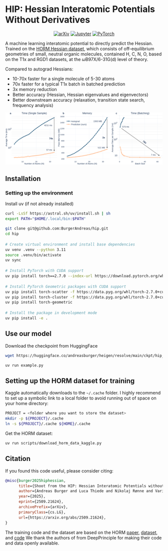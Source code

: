 # HIP: Hessian Interatomic Potentials Without Derivatives


<p align="center">
<a href="https://arxiv.org/abs/2509.21624"><img src="https://img.shields.io/badge/arXiv-b31b1b?style=for-the-badge&logo=arxiv" alt="arXiv"/></a>
<!-- <a href="https://github.com/plainerman/variational-doob"><img src="https://img.shields.io/badge/python-3670A0?style=for-the-badge&logo=python&logoColor=ffdd54" alt="Python"/></a> -->
<a href="https://colab.research.google.com/drive/1H_e9eABIutVTT6Q6LfV6ku0Mqp_Uzm8M?usp=sharing"><img src="https://img.shields.io/badge/Colab-e37e3d.svg?style=for-the-badge&logo=googlecolab&logoColor=white" alt="Jupyter"/></a>
<a href="https://github.com/BurgerAndreas/hip"><img src="https://img.shields.io/badge/library-PyTorch-5f0964?style=for-the-badge" alt="PyTorch"/></a>
</p>

A machine learning interatomic potential to directly predict the Hessian.
Trained on the [HORM Hessian dataset](https://github.com/deepprinciple/HORM), which consists of off-equilibrium geometries of small, neutral organic molecules, contained H, C, N, O, based on the T1x and RGD1 datasets, at the $\omega$B97X/6-31G(d) level of theory.

Compared to autograd Hessians:
- 10-70x faster for a single molecule of 5-30 atoms
- 70x faster for a typical T1x batch in batched prediction
- 3x memory reduction
- Better accuracy (Hessian, Hessian eigenvalues and eigenvectors)
- Better downstream accuracy (relaxation, transition state search, frequency analysis)

![Speed and memory comparison](static/combined_speed_memory_batchsize.png)

## Installation

### Setting up the environment
Install uv (if not already installed)
```bash
curl -LsSf https://astral.sh/uv/install.sh | sh
export PATH="$HOME/.local/bin:$PATH"
```

```bash
git clone git@github.com:BurgerAndreas/hip.git
cd hip

# Create virtual environment and install base dependencies
uv venv .venv --python 3.11
source .venv/bin/activate
uv sync

# Install PyTorch with CUDA support
uv pip install torch==2.7.0 --index-url https://download.pytorch.org/whl/cu126

# Install PyTorch Geometric packages with CUDA support
uv pip install torch-scatter -f https://data.pyg.org/whl/torch-2.7.0+cu126.html
uv pip install torch-cluster -f https://data.pyg.org/whl/torch-2.7.0+cu126.html
uv pip install torch-geometric

# Install the package in development mode
uv pip install -e .
```

## Use our model

Download the checkpoint from HuggingFace
```bash
wget https://huggingface.co/andreasburger/heigen/resolve/main/ckpt/hip_v2.ckpt -O ckpt/hip_v2.ckpt
```

```bash
uv run example.py
```

## Setting up the HORM dataset for training
Kaggle automatically downloads to the `~/.cache` folder. 
I highly recommend to set up a symbolic link to a local folder to avoid running out of space on your home directory:
```bash
PROJECT = <folder where you want to store the dataset>
mkdir -p ${PROJECT}/.cache
ln -s ${PROJECT}/.cache ${HOME}/.cache
```

Get the HORM dataset: 
```bash
uv run scripts/download_horm_data_kaggle.py
```

## Citation

If you found this code useful, please consider citing:
```bibtex
@misc{burger2025hiphessian,
      title={Shoot from the HIP: Hessian Interatomic Potentials without derivatives}, 
      author={Andreas Burger and Luca Thiede and Nikolaj Rønne and Varinia Bernales and Nandita Vijaykumar and Tejs Vegge and Arghya Bhowmik and Alan Aspuru-Guzik},
      year={2025},
      eprint={2509.21624},
      archivePrefix={arXiv},
      primaryClass={cs.LG},
      url={https://arxiv.org/abs/2509.21624}, 
}
```

The training code and the dataset are based on the HORM [paper](https://arxiv.org/abs/2505.12447), [dataset](https://www.kaggle.com/datasets/yunhonghan/hessian-dataset-for-optimizing-reactive-mliphorm/data), and [code](https://github.com/deepprinciple/HORM)
We thank the authors of from DeepPrinciple for making their code and data openly available. 
